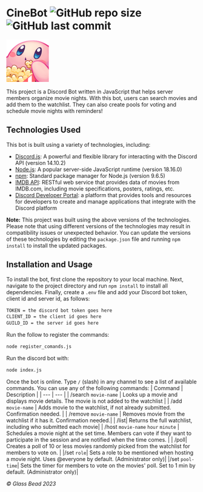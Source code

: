 # CineBot ![GitHub repo size](https://img.shields.io/github/repo-size/glass-bead/CineBot?logo=Github&&style=flat-square) ![GitHub last commit](https://img.shields.io/github/last-commit/glass-bead/CineBot?logo=Github&&style=flat-square)

![](https://github.com/glass-bead/CineBot/blob/main/assets/kirby_popcorn.png?raw=true)

This project is a Discord Bot written in JavaScript that helps server members organize movie nights. With this bot, users can search movies and add them to the watchlist. They can also create pools for voting and schedule movie nights with reminders!

## Technologies Used

This bot is built using a variety of technologies, including:

* [Discord.js](https://discord.js.org/): A powerful and flexible library for interacting with the Discord API (version 14.10.2)
* [Node.js](https://nodejs.org/en/about): A popular server-side JavaScript runtime (version 18.16.0)
* [npm](https://nodejs.dev/en/learn/an-introduction-to-the-npm-package-manager/): Standard package manager for Node.js (version 9.6.5)
* [IMDB API](https://www.omdbapi.com/): RESTful web service that provides data of movies from IMDB.com, including movie specifications, posters, ratings, etc.
* [Discord Developer Portal](https://discord.com/developers/applications): a platform that provides tools and resources for developers to create and manage applications that integrate with the Discord platform

**Note:** This project was built using the above versions of the technologies. Please note that using different versions of the technologies may result in compatibility issues or unexpected behavior.
You can update the versions of these technologies by editing the `package.json` file and running `npm install` to install the updated packages.

## Installation and Usage

To install the bot, first clone the repository to your local machine. Next, navigate to the project directory and run `npm install` to install all dependencies. Finally, create a `.env` file and add your Discord bot token, client id and server id, as follows:

```bash
TOKEN = the discord bot token goes here
CLIENT_ID = the client id goes here
GUILD_ID = the server id goes here
```

Run the follow to register the commands:
```bash
node register_comands.js
```

Run the discord bot with: 
```bash
node index.js
```

Once the bot is online. Type `/` (slash) in any channel to see a list of available commands. You can use any of the following commands:
| Command | Description |
| --- | --- |
| /search `movie-name` | Looks up a movie and displays movie details. The movie is not added to the watchlist |
| /add `movie-name`  | Adds movie to the watchlist, if not already submitted. Confirmation needed. |
| /remove `movie-name` | Removes movie from the watchlist if it has it. Confirmation needed.|
| /list| Returns the full watchlist, including who submitted each movie|
| /host `movie-name` `hour` `minute` | Schedules a movie night at the set time. Members can vote if they want to participate in the session and are notified when the time comes. |
| /poll| Creates a poll of 10 or less movies randomly picked from the watchlist for members to vote on. |
|/set `role`| Sets a role to be mentioned when hosting a movie night. Uses @everyone by default. (Administrator only)|
|/set `pool-time`| Sets the timer for members to vote on the movies' poll. Set to 1 min by default. (Administrator only)|


*© Glass Bead 2023*

